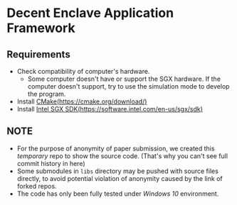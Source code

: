 # Decent Enclave Application Framework

## Requirements
- Check compatibility of computer's hardware. 
  - Some computer doesn't have or support the SGX hardware. If the computer doesn't support, try to use the simulation mode to develop the program.
- Install [CMake(https://cmake.org/download/)](https://cmake.org/download/)
- Install [Intel SGX SDK(https://software.intel.com/en-us/sgx/sdk)](https://software.intel.com/en-us/sgx/sdk)

## NOTE
- For the purpose of anonymity of paper submission, we created this *temporary* repo to show the source code. (That's why you can't see full commit history in here)
- Some submodules in `libs` directory may be pushed with source files directly, to avoid potential violation of anonymity caused by the link of forked repos.
- The code has only been fully tested under *Windows 10* environment.
